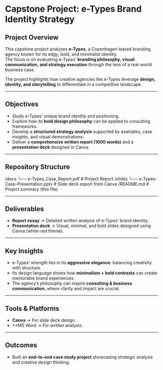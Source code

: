 # Capstone Project: e-Types Brand Identity Strategy

## Project Overview
This capstone project analyzes **e-Types**, a Copenhagen-based branding agency known for its edgy, bold, and minimalist identity.  
The focus is on evaluating e-Types’ **branding philosophy, visual communication, and strategy execution** through the lens of a real-world business case.

The project highlights how creative agencies like e-Types leverage **design, identity, and storytelling** to differentiate in a competitive landscape.

---

## Objectives
- Study e-Types’ unique brand identity and positioning.
- Explore how its **bold design philosophy** can be applied to consulting frameworks.  
- Develop a **structured strategy analysis** supported by examples, case insights, and visual demonstrations.  
- Deliver a **comprehensive written report (1000 words)** and a **presentation deck** designed in Canva.

---

## Repository Structure
/docs
└── e-Types_Case_Report.pdf # Project Report
/slides
└── e-Types-Case-Presentation.pptx # Slide deck export from Canva
/README.md  # Project summary (this file)

---

## Deliverables
- **Report essay** → Detailed written analysis of e-Types’ brand identity.  
- **Presentation deck** → Visual, minimal, and bold slides designed using Canva (white-red theme).  

---

## Key Insights
- e-Types’ strength lies in its **aggressive elegance**: balancing creativity with structure.  
- Its design language shows how **minimalism + bold contrasts** can create memorable brand experiences.  
- The agency’s philosophy can inspire **consulting & business communication**, where clarity and impact are crucial.  

---

## Tools & Platforms
- **Canva** → For slide deck design.  
- **MS Word → For written analysis.   

---

## Outcomes
- Built an **end-to-end case study project** showcasing strategic analysis and creative design thinking. 

